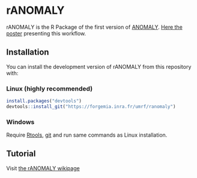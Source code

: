
<!-- README.md is generated from README.Rmd. Please edit that file -->

# rANOMALY

<!-- badges: start -->

<!-- [![Lifecycle: experimental](https://img.shields.io/badge/lifecycle-experimental-orange.svg)](https://www.tidyverse.org/lifecycle/#experimental) -->

<!-- badges: end -->

rANOMALY is the R Package of the first version of
[ANOMALY](https://forgemia.inra.fr/umrf/anomaly). [Here the
poster](https://prodinra.inra.fr/ft?id=%7BE7948F41-44A8-4F76-898D-92DDE09E40B9%7D&original=true)
presenting this workflow.

## Installation

You can install the development version of rANOMALY from this repository
with:

### Linux (highly recommended)

``` r
install.packages("devtools")
devtools::install_git("https://forgemia.inra.fr/umrf/ranomaly")
```

### Windows

Require [Rtools](https://cran.r-project.org/bin/windows/Rtools/),
[git](https://git-scm.com/download/win) and run same commands as Linux
installation.

## Tutorial 

Visit [the rANOMALY wikipage](https://forgemia.inra.fr/umrf/ranomaly/-/wikis/rANOMALY-wiki)

